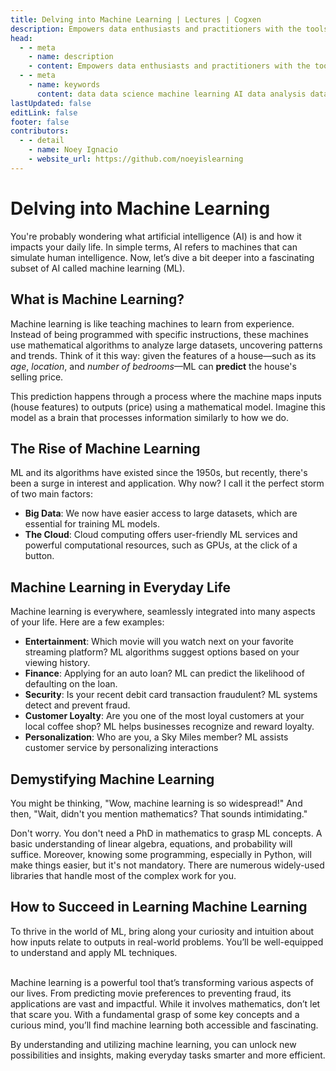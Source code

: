 ```yaml
---
title: Delving into Machine Learning | Lectures | Cogxen
description: Empowers data enthusiasts and practitioners with the tools and knowledge to unlock the potential of data.
head:
  - - meta
    - name: description
    - content: Empowers data enthusiasts and practitioners with the tools and knowledge to unlock the potential of data.
  - - meta
    - name: keywords
      content: data data science machine learning AI data analysis data-driven data enthusiasts data practitioners
lastUpdated: false
editLink: false
footer: false
contributors:
  - - detail
    - name: Noey Ignacio
    - website_url: https://github.com/noeyislearning
---
```


# Delving into Machine Learning

You're probably wondering what artificial intelligence (AI) is and how it impacts your daily life. In simple terms, AI refers to machines that can simulate human intelligence. Now, let’s dive a bit deeper into a fascinating subset of AI called machine learning (ML).

## What is Machine Learning?

Machine learning is like teaching machines to learn from experience. Instead of being programmed with specific instructions, these machines use mathematical algorithms to analyze large datasets, uncovering patterns and trends. Think of it this way: given the features of a house—such as its _age_, _location_, and _number of bedrooms_—ML can **predict** the house's selling price.

This prediction happens through a process where the machine maps inputs (house features) to outputs (price) using a mathematical model. Imagine this model as a brain that processes information similarly to how we do.

## The Rise of Machine Learning

ML and its algorithms have existed since the 1950s, but recently, there's been a surge in interest and application. Why now? I call it the perfect storm of two main factors:

- **Big Data**: We now have easier access to large datasets, which are essential for training ML models.
- **The Cloud**: Cloud computing offers user-friendly ML services and powerful computational resources, such as GPUs, at the click of a button.

## Machine Learning in Everyday Life

Machine learning is everywhere, seamlessly integrated into many aspects of your life. Here are a few examples:

- **Entertainment**: Which movie will you watch next on your favorite streaming platform? ML algorithms suggest options based on your viewing history.
- **Finance**: Applying for an auto loan? ML can predict the likelihood of defaulting on the loan.
- **Security**: Is your recent debit card transaction fraudulent? ML systems detect and prevent fraud.
- **Customer Loyalty**: Are you one of the most loyal customers at your local coffee shop? ML helps businesses recognize and reward loyalty.
- **Personalization**: Who are you, a Sky Miles member? ML assists customer service by personalizing interactions

## Demystifying Machine Learning

You might be thinking, "Wow, machine learning is so widespread!" And then, "Wait, didn't you mention mathematics? That sounds intimidating."

Don't worry. You don't need a PhD in mathematics to grasp ML concepts. A basic understanding of linear algebra, equations, and probability will suffice. Moreover, knowing some programming, especially in Python, will make things easier, but it's not mandatory. There are numerous widely-used libraries that handle most of the complex work for you.

## How to Succeed in Learning Machine Learning

To thrive in the world of ML, bring along your curiosity and intuition about how inputs relate to outputs in real-world problems. You’ll be well-equipped to understand and apply ML techniques.

<br />
Machine learning is a powerful tool that’s transforming various aspects of our lives. From predicting movie preferences to preventing fraud, its applications are vast and impactful. While it involves mathematics, don’t let that scare you. With a fundamental grasp of some key concepts and a curious mind, you’ll find machine learning both accessible and fascinating.

By understanding and utilizing machine learning, you can unlock new possibilities and insights, making everyday tasks smarter and more efficient.
